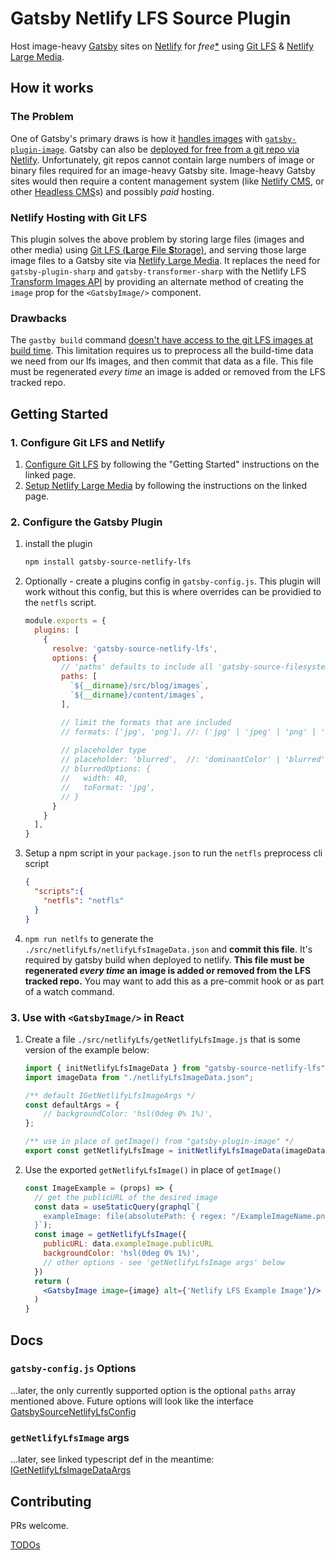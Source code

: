 # Gatsby Netlify LFS Source Plugin
Host image-heavy [Gatsby](https://www.gatsbyjs.com/) sites on [Netlify](https://www.netlify.com/with/gatsby/) for _free_[\*](https://www.netlify.com/pricing/#add-ons-large-media) using [Git LFS](https://git-lfs.github.com/) & [Netlify Large Media](https://docs.netlify.com/large-media/setup/).

## How it works

### The Problem
One of Gatsby's primary draws is how it [handles images](https://using-gatsby-image.gatsbyjs.org/) with [`gatsby-plugin-image`](https://www.gatsbyjs.com/plugins/gatsby-plugin-image/). Gatsby can also be [deployed for free from a git repo via Netlify](https://www.netlify.com/blog/2016/02/24/a-step-by-step-guide-gatsby-on-netlify/). Unfortunately, git repos cannot contain large numbers of image or binary files required for an image-heavy Gatsby site. Image-heavy Gatsby sites would then require a content management system (like [Netlify CMS](https://github.com/netlify-templates/gatsby-starter-netlify-cms), or other [Headless CMS](https://www.gatsbyjs.com/docs/how-to/sourcing-data/headless-cms/)s) and possibly _paid_ hosting.

### Netlify Hosting with Git LFS
This plugin solves the above problem by storing large files (images and other media) using [Git LFS (**L**arge **F**ile  **S**torage)](https://git-lfs.github.com/), and serving those large image files to a Gatsby site via [Netlify Large Media](https://docs.netlify.com/large-media/setup/). It replaces the need for `gatsby-plugin-sharp` and `gatsby-transformer-sharp` with the Netlify LFS [Transform Images API](https://docs.netlify.com/large-media/transform-images/) by providing an alternate method of creating the `image` prop for the `<GatsbyImage/>` component.

### Drawbacks
The `gastby build` command [doesn't have access to the git LFS images at build time](https://github.com/gatsbyjs/gatsby/issues/12438#issuecomment-474113335). This limitation requires us to preprocess all the build-time data we need from our lfs images, and then commit that data as a file. This file must be regenerated _every time_ an image is added or removed from the LFS tracked repo.

## Getting Started

### 1. Configure Git LFS and Netlify
1. [Configure Git LFS](https://git-lfs.github.com/) by following the "Getting Started" instructions on the linked page.
2. [Setup Netlify Large Media](https://docs.netlify.com/large-media/setup/) by following the instructions on the linked page.

### 2. Configure the Gatsby Plugin
1. install the plugin
    ```bash
    npm install gatsby-source-netlify-lfs
    ```
2. Optionally - create a plugins config in `gatsby-config.js`. This plugin will work without this config, but this is where overrides can be providied to the `netfls` script.
    ```js
    module.exports = {
      plugins: [
        {
          resolve: 'gatsby-source-netlify-lfs',
          options: {
            // 'paths' defaults to include all 'gatsby-source-filesystem' config paths, but they can be manually overridden here
            paths: [
              `${__dirname}/src/blog/images`,
              `${__dirname}/content/images`,
            ],

            // limit the formats that are included
            // formats: ['jpg', 'png'], //: ('jpg' | 'jpeg' | 'png' | 'svg' | 'gif')[]
            
            // placeholder type
            // placeholder: 'blurred',  //: 'dominantColor' | 'blurred' | 'none';
            // blurredOptions: {
            //   width: 40,
            //   toFormat: 'jpg',
            // }
          }
        }
      ],
    }
    ```
3. Setup a npm script in your `package.json` to run the `netfls` preprocess cli script
    ```json
    {
      "scripts":{
        "netfls": "netfls"
      }
    }
    ```
4. `npm run netlfs` to generate the `./src/netlifyLfs/netlifyLfsImageData.json` and **commit this file**. It's required by gatsby build when deployed to netlify. __This file must be regenerated _every time_ an image is added or removed from the LFS tracked repo.__ You may want to add this as a pre-commit hook or as part of a watch command.


### 3. Use with `<GatsbyImage/>` in React
1. Create a file `./src/netlifyLfs/getNetlifyLfsImage.js` that is some version of the example below:
    ```js
    import { initNetlifyLfsImageData } from "gatsby-source-netlify-lfs";
    import imageData from "./netlifyLfsImageData.json";

    /** default IGetNetlifyLfsImageArgs */
    const defaultArgs = {
        // backgroundColor: 'hsl(0deg 0% 1%)',
    };

    /** use in place of getImage() from "gatsby-plugin-image" */
    export const getNetlifyLfsImage = initNetlifyLfsImageData(imageData, defaultArgs);
    ```
2. Use the exported `getNetlifyLfsImage()` in place of `getImage()`
    ```jsx
    const ImageExample = (props) => {
      // get the publicURL of the desired image
      const data = useStaticQuery(graphql`{
        exampleImage: file(absolutePath: { regex: "/ExampleImageName.png/" }) { publicURL })
      }`);
      const image = getNetlifyLfsImage({
        publicURL: data.exampleImage.publicURL
        backgroundColor: 'hsl(0deg 0% 1%)',
        // other options - see 'getNetlifyLfsImage args' below
      })
      return (
        <GatsbyImage image={image} alt={'Netlify LFS Example Image'}/>
      )
    }
    ```

## Docs
### `gatsby-config.js` Options
...later, the only currently supported option is the optional `paths` array mentioned above. Future options will look like the interface [GatsbySourceNetlifyLfsConfig](./src/defaultConfig.ts#L1) 

### `getNetlifyLfsImage` args
...later, see linked typescript def in the meantime: [IGetNetlifyLfsImageDataArgs](./src/initNetlifyLfsImageData.ts#L4)

## Contributing
PRs welcome.

[TODOs](./TODO.md)
